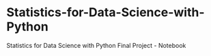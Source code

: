 # Statistics-for-Data-Science-with-Python
Statistics for Data Science with Python Final Project - Notebook
